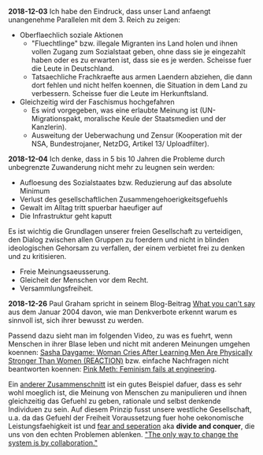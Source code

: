 **2018-12-03**
Ich habe den Eindruck, dass unser Land anfaengt unangenehme Parallelen mit dem 3. Reich zu zeigen:
* Oberflaechlich soziale Aktionen
  * "Fluechtlinge" bzw. illegale Migranten ins Land holen und ihnen vollen Zugang zum Sozialstaat geben, ohne dass sie je eingezahlt haben oder es zu erwarten ist, dass sie es je werden. Scheisse fuer die Leute in Deutschland.
  * Tatsaechliche Frachkraefte aus armen Laendern abziehen, die dann dort fehlen und nicht helfen koennen, die Situation in dem Land zu verbessern. Scheisse fuer die Leute im Herkunftsland.
* Gleichzeitig wird der Faschismus hochgefahren
  * Es wird vorgegeben, was eine erlaubte Meinung ist (UN-Migrationspakt, moralische Keule der Staatsmedien und der Kanzlerin).
  * Ausweitung der Ueberwachung und Zensur (Kooperation mit der NSA, Bundestrojaner, NetzDG, Artikel 13/ Uploadfilter).


**2018-12-04**
Ich denke, dass in 5 bis 10 Jahren die Probleme durch unbegrenzte Zuwanderung nicht mehr zu leugnen sein werden:
* Aufloesung des Sozialstaates bzw. Reduzierung auf das absolute Minimum
* Verlust des gesellschaftlichen Zusammengehoerigkeitsgefuehls
* Gewalt im Alltag tritt spuerbar haeufiger auf
* Die Infrastruktur geht kaputt

Es ist wichtig die Grundlagen unserer freien Gesellschaft zu verteidigen, den Dialog zwischen allen Gruppen zu foerdern und nicht in blinden ideologischen Gehorsam zu verfallen, der einem verbietet frei zu denken und zu kritisieren.
* Freie Meinungsaeusserung.
* Gleicheit der Menschen vor dem Recht.
* Versammlungsfreiheit.

**2018-12-26**
Paul Graham spricht in seinem Blog-Beitrag [What you can't say](http://paulgraham.com/say.html) aus dem Januar 2004 davon, wie man Denkverbote erkennt warum es sinnvoll ist, sich ihrer bewusst zu werden.

Passend dazu sieht man im folgenden Video, zu was es fuehrt, wenn Menschen in ihrer Blase leben und nicht mit anderen Meinungen umgehen koennen: [Sasha Daygame: Woman Cries After Learning Men Are Physically Stronger Than Women (REACTION)](https://www.youtube.com/watch?v=hqatS_xreb8) bzw. einfache Nachfragen nicht beantworten koennen: [Pink Meth: Feminism fails at engineering](https://www.youtube.com/watch?v=IBCc5NB2y80).

Ein [anderer Zusammenschnitt](https://www.youtube.com/watch?v=oxpX6IQ3GY4) ist ein gutes Beispiel dafuer, dass es sehr wohl moeglich ist, die Meinung von Menschen zu manipulieren und ihnen gleichzeitig das Gefuehl zu geben, rationale und selbst denkende Individuen zu sein. Auf diesem Prinzip fusst unsere westliche Gesellschaft, u.a. da das Gefuehl der Freiheit Voraussetzung fuer hohe oekonomische Leistungsfaehigkeit ist und [fear and seperation](https://www.youtube.com/watch?v=oxpX6IQ3GY4&t=6m14s) aka **divide and conquer**, die uns von den echten Problemen ablenken. ["The only way to change the system is by collaboration."](https://www.youtube.com/watch?v=PMAon0EwOSs)


